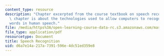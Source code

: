 ```yaml
---
content_type: resource
description: "Chapter excerpted from the course textbook on speech recognition. This\
  \ chapter is about the technologies used to allow computers to recognize the \r\n\
  words in human speech."
file: /media/https%3A/open-learning-course-data-rc.s3.amazonaws.com/mas-632-conversational-computer-systems-fall-2008/d6a7e14a217a7391596e4dc51ed359e8_schmandt_ch7.pdf
file_type: application/pdf
resourcetype: Document
title: Speech Recognition
uid: d6a7e14a-217a-7391-596e-4dc51ed359e8
---
```

